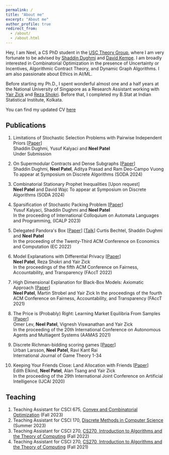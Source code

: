 ```yaml
---
permalink: /
title: "About me"
excerpt: "About me"
author_profile: true
redirect_from: 
  - /about/
  - /about.html
---
```


Hey, I am Neel, a CS PhD student in the [USC Theory Group](https://viterbi-web.usc.edu/~cstheory/), where I am very fortunate to be advised by [Shaddin Dughmi](http://viterbi-web.usc.edu/~shaddin/) and [David Kempe](http://david-kempe.com). I am broadly interested in Combinatorial Optimization in the presence of Uncertainty or Incentives, Algorithmic Contract Theory, and Dynamic Graph Algorithms.  I am also passionate about Ethics in AI/ML.

Before starting my Ph.D., I spent wonderful almost one and a half years at the National University of Singapore as a Research Assistant working with [Yair Zick](https://people.cs.umass.edu/~yzick/) and [Reza Shokri](https://www.comp.nus.edu.sg/~reza/). Before that, I completed my B.Stat at Indian Statistical Institute, Kolkata. 

You can find my updated CV [here](https://www.dropbox.com/scl/fi/esmwzdar7i2nh054472v9/cv_neel.pdf?rlkey=l15p1f3k70ndrvequllvmntdb&dl=0)

## Publications
1. Limitations of Stochastic Selection Problems with Pairwise Independent Priors [[Paper](https://arxiv.org/abs/2310.05240)]  
Shaddin Dughmi, Yusuf Kalyaci and **Neel Patel**    
Under Submission

2. On Supermodular Contracts and Dense Subgraphs [[Paper](https://arxiv.org/abs/2308.07473)]  
Shaddin Dughmi,  **Neel Patel**, Aditya Prasad and Ram Deo-Campo Vuong  
To appear at Symposium on Discrete Algorithms (SODA 2024)  

3. Combinatorial Stationary Prophet Inequalities [Upon request]  
**Neel Patel** and David Wajc
To appear at  Symposium on Discrete Algorithms (SODA 2024) 

4. Sparsification of Stochastic Packing Problem [[Paper](https://arxiv.org/abs/2211.07829)]  
Yusuf Kalyaci, Shaddin Dughmi and **Neel Patel**  
In the proceeding of International Colloquium on Automata Languages and Programming, (ICALP 2023)

5. Delegated Pandora's Box [[Paper](https://arxiv.org/pdf/2202.10382)]  [[Talk](https://www.youtube.com/watch?v=1KRA8vNailA)]
Curtis Bechtel, Shaddin Dughmi and **Neel Patel**  
In the proceeding of the Twenty-Third ACM Conference on Economics and Computation (EC 2022)

6. Model Explanations with Differential Privacy [[Paper](https://dl.acm.org/doi/10.1145/3531146.3533235)]  
**Neel Patel**, Reza Shokri and Yair Zick  
In the proceedings of the fifth ACM Conference on Fairness, Accountability, and Transparency (FAccT 2022)

7. High Dimensional Explanation for Black-Box Models: Axiomatic Approach [[Paper](https://dl.acm.org/doi/10.1145/3442188.3445903)]     
**Neel Patel**, Martin Strobel and Yair Zick
In the proceedings of the fourth ACM Conference on Fairness, Accountability, and Transparency (FAccT 2021)

8. The Price is (Probably) Right: Learning Market Equilibria From Samples [[Paper](https://www.ifaamas.org/Proceedings/aamas2021/pdfs/p755.pdf)]    
Omer Lev, **Neel Patel**, Vignesh Viswanathan and Yair Zick    
In the proceeding of the 20th International Conference on Autonomous Agents and Multiagent Systems (AAMAS 2021)


9. Discrete Richman-bidding scoring games [[Paper](https://arxiv.org/abs/2003.05635)]   
Urban Larsson, **Neel Patel**, Ravi Kant Rai   
International Journal of Game Theory 1-34 

10. Keeping Your Friends Close: Land Allocation with Friends [[Paper](https://arxiv.org/abs/2003.03558)]   
Edith Elkind, **Neel Patel**,  Alan Tsang and Yair Zick     
In the proceeding of the 29th International Joint Conference on Artificial Intelligence (IJCAI 2020)

## Teaching

1. Teaching Assistant for CSCI 675, [Convex and Combinatorial Optimization](https://viterbi-web.usc.edu/~shaddin/cs675fa23/index.html) (Fall 2023)
2. Teaching Assistant for CSCI 170, [Discrete Methods in Computer Science](https://viterbi-web.usc.edu/~shaddin/cs170su23/index.html) (Summer 2023)  
3. Teaching Assistant for CSCI 270, [CS270, Introduction to Algorithms and the Theory of Computing](https://bytes.usc.edu/cs270/) (Fall 2022)
4. Teaching Assistant for CSCI 270, [CS270, Introduction to Algorithms and the Theory of Computing](https://viterbi-web.usc.edu/~shaddin/cs270fa21/index.html) (Fall 2021)



